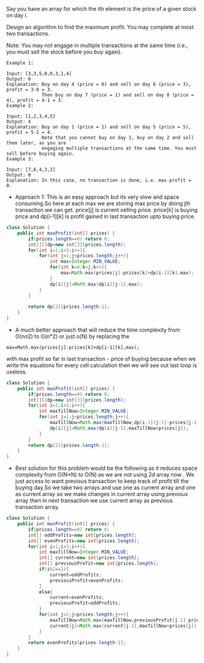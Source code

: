 Say you have an array for which the ith element is the price of a given stock on day i.

Design an algorithm to find the maximum profit. You may complete at most two transactions.

Note: You may not engage in multiple transactions at the same time (i.e., you must sell the stock before you buy again).
```
Example 1:

Input: [3,3,5,0,0,3,1,4]
Output: 6
Explanation: Buy on day 4 (price = 0) and sell on day 6 (price = 3), profit = 3-0 = 3.
             Then buy on day 7 (price = 1) and sell on day 8 (price = 4), profit = 4-1 = 3.
Example 2:

Input: [1,2,3,4,5]
Output: 4
Explanation: Buy on day 1 (price = 1) and sell on day 5 (price = 5), profit = 5-1 = 4.
             Note that you cannot buy on day 1, buy on day 2 and sell them later, as you are
             engaging multiple transactions at the same time. You must sell before buying again.
Example 3:

Input: [7,6,4,3,1]
Output: 0
Explanation: In this case, no transaction is done, i.e. max profit = 0.
```

* Approach 1: This is an easy approach but its very slow and space consuming.So here at each max we are storing max price by doing jth
transaction we can get. price[j] is current selling price. price[k] is buying price and dp[i-1][k] is profit gained in last transaction
upto buying price.
```java
class Solution {
    public int maxProfit(int[] prices) {
        if(prices.length==0) return 0;
        int[][]dp=new int[3][prices.length];
        for(int i=1;i<3;i++){
            for(int j=1;j<prices.length;j++){
                int max=Integer.MIN_VALUE;
                for(int k=0;k<j;k++){
                    max=Math.max(prices[j]-prices[k]+dp[i-1][k],max);
                }
                dp[i][j]=Math.max(dp[i][j-1],max);
            }
        }
        
        return dp[2][prices.length-1];
    }
}
```

* A much better approach that will reduce the time complexity from O(n*n*2) to O(n*2) or just o(N) by replacing the
```
max=Math.max(prices[j]-prices[k]+dp[i-1][k],max);
``` 
with max profit so far in last transaction - price of buying because when we write the equations for every cell calculation 
then we will see out last loop is useless. 

```java
class Solution {
    public int maxProfit(int[] prices) {
        if(prices.length==0) return 0;
        int[][]dp=new int[3][prices.length];
        for(int i=1;i<3;i++){
            int maxTillNow=Integer.MIN_VALUE;
            for(int j=1;j<prices.length;j++){
                maxTillNow=Math.max(maxTillNow,dp[i-1][j-1]-prices[j-1]);
                dp[i][j]=Math.max(dp[i][j-1],maxTillNow+prices[j]);
            }
        }
        return dp[2][prices.length-1];
    }
}
```

* Best solution for this problem would be the following as it reduces space complexity from O(N*N) to O(N) as we are not using 2d array
now . We just access to want previous transaction to keep track of profit till the buying day.So we take two arrays and use one as 
current array and one as current array so we make changes in current array using previous array then in next transaction we use current
array as previous transaction array.

```java
class Solution {
    public int maxProfit(int[] prices) {
        if(prices.length==0) return 0;
        int[] oddProfits=new int[prices.length];
        int[] evenProfits=new int[prices.length];
        for(int i=1;i<3;i++){
            int maxTillNow=Integer.MIN_VALUE;
            int[] current=new int[prices.length];
            int[] previousProfit=new int[prices.length];
            if(i%2==1){
                current=oddProfits;
                previousProfit=evenProfits;
            }
            else{
                current=evenProfits;
                previousProfit=oddProfits;
            }
            for(int j=1;j<prices.length;j++){
                maxTillNow=Math.max(maxTillNow,previousProfit[j-1]-prices[j-1]);
                current[j]=Math.max(current[j-1],maxTillNow+prices[j]);
            }
        }
        return evenProfits[prices.length-1];
    }
}
```
